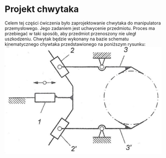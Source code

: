 # Projekt chwytaka
Celem tej części ćwiczenia było zaprojektowanie chwytaka do manipulatora przemysłowego. Jego zadaniem jest uchwycenie przedmiotu. Proces ma przebiegać w taki sposób, aby przedmiot przenoszony nie uległ uszkodzeniu. Chwytak będzie wykonany na bazie schematu kinematycznego chywtaka przedstawionego na poniższym rysunku:
![Schemat_chwytaku](https://github.com/SaJmOOOOOnN/prototypowanie_konstrukcji_w_technice_druku_3D_i_CNC/blob/main/projekt_chwytaka/schemat.png)
